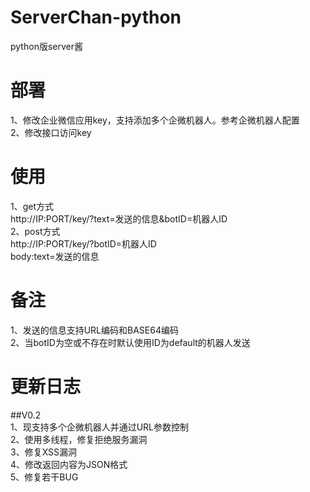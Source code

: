# ServerChan-python
python版server酱
# 部署
1、修改企业微信应用key，支持添加多个企微机器人。参考企微机器人配置  
2、修改接口访问key
# 使用
1、get方式  
http://IP:PORT/key/?text=发送的信息&botID=机器人ID  
2、post方式  
http://IP:PORT/key/?botID=机器人ID  
body:text=发送的信息
# 备注
1、发送的信息支持URL编码和BASE64编码  
2、当botID为空或不存在时默认使用ID为default的机器人发送
# 更新日志
##V0.2  
1、现支持多个企微机器人并通过URL参数控制  
2、使用多线程，修复拒绝服务漏洞  
3、修复XSS漏洞  
4、修改返回内容为JSON格式  
5、修复若干BUG
